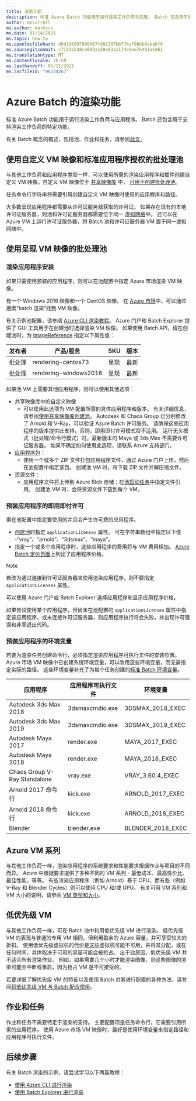 ```yaml
---
title: 渲染功能
description: 标准 Azure Batch 功能用于运行渲染工作负荷与应用。 Batch 包含用于支持渲染工作负荷的特定功能。
author: mscurrell
ms.author: markscu
ms.date: 01/14/2021
ms.topic: how-to
ms.openlocfilehash: d9d196897800467fd02397bb774af0bbb9ebabf0
ms.sourcegitcommit: c7153bb48ce003a158e83a1174e1ee7e4b1a5461
ms.translationtype: MT
ms.contentlocale: zh-CN
ms.lasthandoff: 01/15/2021
ms.locfileid: "98234267"
---
```

# <a name="azure-batch-rendering-capabilities"></a>Azure Batch 的渲染功能

标准 Azure Batch 功能用于运行渲染工作负荷与应用程序。 Batch 还包含用于支持渲染工作负荷的特定功能。

有关 Batch 概念的概述，包括池、作业和任务，请参阅[此文](./batch-service-workflow-features.md)。

## <a name="batch-pools-using-custom-vm-images-and-standard-application-licensing"></a>使用自定义 VM 映像和标准应用程序授权的批处理池

与其他工作负荷和应用程序类型一样，可以使用所需的渲染应用程序和插件创建自定义 VM 映像。自定义 VM 映像位于 [共享映像库](../virtual-machines/shared-image-galleries.md) 中， [可用于创建批处理池](batch-sig-images.md)。

任务命令行字符串将需要引用创建自定义 VM 映像时使用的应用程序和路径。

大多数呈现应用程序都需要从许可证服务器获取的许可证。 如果存在现有的本地许可证服务器，则池和许可证服务器都需要位于同一 [虚拟网络](../virtual-network/virtual-networks-overview.md)中。 还可以在 Azure VM 上运行许可证服务器，将 Batch 池和许可证服务器 VM 置于同一虚拟网络中。

## <a name="batch-pools-using-rendering-vm-images"></a>使用呈现 VM 映像的批处理池

### <a name="rendering-application-installation"></a>渲染应用程序安装

如果只需使用预装的应用程序，则可以在池配置中指定 Azure 市场渲染 VM 映像。

有一个 Windows 2016 映像和一个 CentOS 映像。  在 [Azure 市场](https://azuremarketplace.microsoft.com)中，可以通过搜索“batch 渲染”找到 VM 映像。

有关示例池配置，请参阅 [Azure CLI 渲染教程](./tutorial-rendering-cli.md)。  Azure 门户和 Batch Explorer 提供了 GUI 工具用于在创建池时选择渲染 VM 映像。  如果使用 Batch API，请在创建池时，为 [ImageReference](/rest/api/batchservice/pool/add#imagereference) 指定以下属性值：

| 发布者 | 产品/服务 | SKU | 版本 |
|---------|---------|---------|--------|
| 批处理 | rendering-centos73 | 呈现 | 最新 |
| 批处理 | rendering-windows2016 | 呈现 | 最新 |

如果池 VM 上需要其他应用程序，则可以使用其他选项：

* 共享映像库中的自定义映像
  * 可以使用此选项为 VM 配置所需的具体应用程序和版本。 有关详细信息，请参阅[使用共享映像库创建池](batch-sig-images.md)。 Autodesk 和 Chaos Group 已分别修改了 Arnold 和 V-Ray，可以验证 Azure Batch 许可服务。 请确保这些应用程序的版本提供此支持，否则，即用即付许可模式将不适用。 运行无头模式（批处理/命令行模式）时，最新版本的 Maya 或 3ds Max 不需要许可证服务器。 如果不确定如何使用此选项，请联系 Azure 支持部门。
* [应用程序包](./batch-application-packages.md)：
  * 使用一个或多个 ZIP 文件打包应用程序文件，通过 Azure 门户上传，然后在池配置中指定该包。 创建池 VM 时，将下载 ZIP 文件并解压缩文件。
* 资源文件：
  * 应用程序文件将上传到 Azure Blob 存储；在[池启动任务](/rest/api/batchservice/pool/add#starttask)中指定文件引用。 创建池 VM 时，会将资源文件下载到每个 VM。

### <a name="pay-for-use-licensing-for-pre-installed-applications"></a>预装应用程序的即用即付许可

需在池配置中指定要使用的并且会产生许可费的应用程序。

* [创建池](/rest/api/batchservice/pool/add#request-body)时指定 `applicationLicenses` 属性。  可在字符串数组中指定以下值 -“vray”、“arnold”、“3dsmax”、“maya”。
* 指定一个或多个应用程序时，这些应用程序的费用将与 VM 费用相加。  [Azure Batch 定价页面](https://azure.microsoft.com/pricing/details/batch/#graphic-rendering)上列出了应用程序价格。

> [!NOTE]
> 若改为通过连接到许可证服务器来使用渲染应用程序，则不要指定 `applicationLicenses` 属性。

可以使用 Azure 门户或 Batch Explorer 选择应用程序和显示应用程序价格。

如果尝试使用某个应用程序，但尚未在池配置的 `applicationLicenses` 属性中指定该应用程序，或未连接许可证服务器，则应用程序执行将会失败，并出现许可错误和非零退出代码。

### <a name="environment-variables-for-pre-installed-applications"></a>预装应用程序的环境变量

若要为渲染任务创建命令行，必须指定渲染应用程序可执行文件的安装位置。  Azure 市场 VM 映像中已创建系统环境变量，可以改用这些环境变量，而无需指定实际的路径。  这些环境变量补充了为每个任务创建的[标准 Batch 环境变量](./batch-compute-node-environment-variables.md)。

|应用程序|应用程序可执行文件|环境变量|
|---------|---------|---------|
|Autodesk 3ds Max 2018|3dsmaxcmdio.exe|3DSMAX_2018_EXEC|
|Autodesk 3ds Max 2019|3dsmaxcmdio.exe|3DSMAX_2019_EXEC|
|Autodesk Maya 2017|render.exe|MAYA_2017_EXEC|
|Autodesk Maya 2018|render.exe|MAYA_2018_EXEC|
|Chaos Group V-Ray Standalone|vray.exe|VRAY_3.60.4_EXEC|
Arnold 2017 命令行|kick.exe|ARNOLD_2017_EXEC|
|Arnold 2018 命令行|kick.exe|ARNOLD_2018_EXEC|
|Blender|blender.exe|BLENDER_2018_EXEC|

## <a name="azure-vm-families"></a>Azure VM 系列

与其他工作负荷一样，渲染应用程序的系统要求和性能要求根据作业与项目的不同而异。  Azure 中根据要求提供了多种不同的 VM 系列 - 最低成本、最高性价比、最佳性能，等等。
有些渲染应用程序（例如 Arnold）基于 CPU，而有些（例如 V-Ray 和 Blender Cycles）则可以使用 CPU 和/或 GPU。
有关可用 VM 系列和 VM 大小的说明，请参阅 [VM 类型和大小](../virtual-machines/sizes.md)。

## <a name="low-priority-vms"></a>低优先级 VM

与其他工作负荷一样，可在 Batch 池中利用低优先级 VM 进行渲染。  低优先级 VM 的表现与普通的专用 VM 相同，但利用盈余的 Azure 容量，并可享受较大的折扣。  使用低优先级虚拟机的代价是这些虚拟机可能不可用，并将其分配，或在任何时间，具体取决于可用的容量可能会被抢占。 出于此原因，低优先级 VM 并不适合所有渲染作业。 例如，如果需要几个小时才能渲染图像，则这些图像的渲染可能会中断或重启，因为抢占 VM 是不可接受的。

若要详细了解优先级 VM 的特征以及使用 Batch 对其进行配置的各种方法，请参阅[将低优先级 VM 与 Batch 配合使用](./batch-low-pri-vms.md)。

## <a name="jobs-and-tasks"></a>作业和任务

作业和任务不需要特定于渲染的支持。  主要配置项是任务命令行，它需要引用所需的应用程序。
使用 Azure 市场 VM 映像时，最好是使用环境变量来指定路径和应用程序可执行文件。

## <a name="next-steps"></a>后续步骤

有关 Batch 渲染的示例，请尝试学习以下两篇教程：

* [使用 Azure CLI 进行渲染](./tutorial-rendering-cli.md)
* [使用 Batch Explorer 进行渲染](./tutorial-rendering-batchexplorer-blender.md)